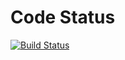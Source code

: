 # Code Status
[![Build
Status](https://travis-ci.org/pradyumna2905/expense_tracker.svg?branch=master)](https://travis-ci.org/pradyumna2905/expense_tracker)

